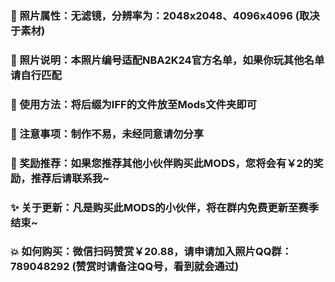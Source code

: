 ### 🏀 照片属性：无滤镜，分辨率为：2048x2048、4096x4096 (取决于素材)

### 🎨 照片说明：本照片编号适配NBA2K24官方名单，如果你玩其他名单请自行匹配

### 🎉 使用方法：将后缀为IFF的文件放至Mods文件夹即可

### 🎃 注意事项：制作不易，未经同意请勿分享

### 🎁 奖励推荐：如果您推荐其他小伙伴购买此MODS，您将会有￥2的奖励，推荐后请联系我~

### ✨ 关于更新：凡是购买此MODS的小伙伴，将在群内免费更新至赛季结束~

### 💥 如何购买：微信扫码赞赏￥20.88，请申请加入照片QQ群：789048292 (赞赏时请备注QQ号，看到就会通过)



